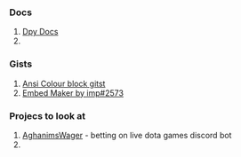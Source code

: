 ### Docs
1. [Dpy Docs](https://discordpy.readthedocs.io/en/latest/)
2. 
### Gists
1. [Ansi Colour block gitst](https://gist.github.com/kkrypt0nn/a02506f3712ff2d1c8ca7c9e0aed7c06)
2. [Embed Maker by imp#2573](https://gist.github.com/imptype/7b35c6769684fb68178e5719e5f81b6d)

### Projecs to look at 
1. [AghanimsWager](https://github.com/daveknippers/AghanimsWager) - betting on live dota games discord bot
2.